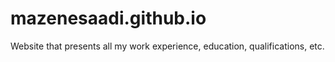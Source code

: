 # mazenesaadi.github.io
Website that presents all my work experience, education, qualifications, etc. 
